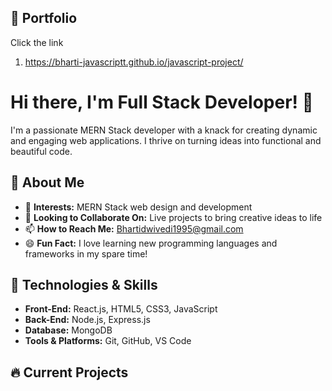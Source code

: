


## 📝 Portfolio

Click the link 

1. https://bharti-javascriptt.github.io/javascript-project/



# Hi there, I'm Full Stack Developer! 👋

I'm a passionate MERN Stack developer with a knack for creating dynamic and engaging web applications. I thrive on turning ideas into functional and beautiful code.

## 🌟 About Me

- 👀 **Interests:** MERN Stack web design and development
- 💞️ **Looking to Collaborate On:** Live projects to bring creative ideas to life
- 📫 **How to Reach Me:** [Bhartidwivedi1995@gmail.com](mailto:Bhartidwivedi1995@gmail.com)
- 😄 **Fun Fact:** I love learning new programming languages and frameworks in my spare time!

## 🚀 Technologies & Skills

- **Front-End:** React.js, HTML5, CSS3, JavaScript
- **Back-End:** Node.js, Express.js
- **Database:** MongoDB
- **Tools & Platforms:** Git, GitHub, VS Code


## 🔥 Current Projects
